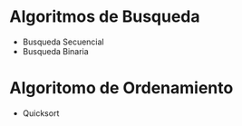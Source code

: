 # Algoritmos de Busqueda
 * Busqueda Secuencial
 * Busqueda Binaria

# Algoritomo de Ordenamiento
 * Quicksort
